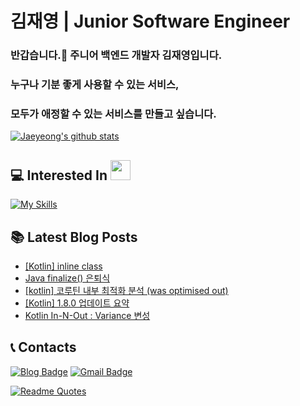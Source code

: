 # 김재영 | Junior Software Engineer

<!-- [![GitHub WidgetBox](https://github-widgetbox.vercel.app/api/profile?username=jaeyeong951&data=followers,repositories,stars,commits)](https://github.com/Jurredr/github-widgetbox) -->

### 반갑습니다.👋 주니어 백엔드 개발자 김재영입니다.

### 누구나 기분 좋게 사용할 수 있는 서비스,
### 모두가 애정할 수 있는 서비스를 만들고 싶습니다.

[![Jaeyeong's github stats](https://github-readme-stats.vercel.app/api?username=jaeyeong951&count_private=true&show_icons=true&theme=dracula&hide_border=true&bg_color=171B21)](https://github.com/anuraghazra/github-readme-stats)    

## 💻 Interested In <img src = "https://media2.giphy.com/media/QssGEmpkyEOhBCb7e1/giphy.gif?cid=ecf05e47a0n3gi1bfqntqmob8g9aid1oyj2wr3ds3mg700bl&rid=giphy.gif" width = 32px>  
[![My Skills](https://skillicons.dev/icons?i=kotlin,java,spring,aws,mysql,postgres,redis,docker,androidstudio&theme=dark)](https://skillicons.dev)

## 📚 Latest Blog Posts
<!-- BLOG-POST-LIST:START -->
- [[Kotlin] inline class](https://jaeyeong951.medium.com/kotlin-inline-class-10db9cbd169d?source=rss-c340bcb9bd23------2)
- [Java finalize&lpar;&rpar; 은퇴식](https://jaeyeong951.medium.com/finalize-%EC%9D%80%ED%87%B4%EC%8B%9D-4a52fb855910?source=rss-c340bcb9bd23------2)
- [[kotlin] 코루틴 내부 최적화 분석 &lpar;was optimised out&rpar;](https://jaeyeong951.medium.com/kotlin-%EC%BD%94%EB%A3%A8%ED%8B%B4-%EB%82%B4%EB%B6%80-%EC%B5%9C%EC%A0%81%ED%99%94-%EB%B6%84%EC%84%9D-was-optimised-out-6f8afba7bdd0?source=rss-c340bcb9bd23------2)
- [[Kotlin] 1.8.0 업데이트 요약](https://jaeyeong951.medium.com/kotlin-1-8-0-%EC%97%85%EB%8D%B0%EC%9D%B4%ED%8A%B8-%EC%9A%94%EC%95%BD-1919cbba4d14?source=rss-c340bcb9bd23------2)
- [Kotlin In-N-Out : Variance 변성](https://jaeyeong951.medium.com/kotlin-in-n-out-variance-%EB%B3%80%EC%84%B1-69204cbf27a1?source=rss-c340bcb9bd23------2)
<!-- BLOG-POST-LIST:END -->


## 📞 Contacts

[![Blog Badge](http://img.shields.io/badge/-Medium%20Blog-50586C?style=flat&logo=medium&link=https://medium.com/@jaeyeong951)](https://medium.com/@jaeyeong951)
[![Gmail Badge](http://img.shields.io/badge/-Gmail-ffffff?style=flat&logo=gmail&link=mailto:jaeyeong951@gmail.com)](mailto:jaeyeong951@gmail.com)

[![Readme Quotes](https://quotes-github-readme.vercel.app/api?type=horizontal&theme=dark)](https://github.com/piyushsuthar/github-readme-quotes)


